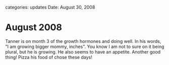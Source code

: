 categories: updates
Date: August 30, 2008

# August 2008

Tanner is on month 3 of the growth hormones and doing well.  In his words, "I am
growing bigger mommy, inches".  You know I am not to sure on it being plural,
but he is growing.  He also seems to have an appetite.  Another good thing!
Pizza his food of chose these days!
